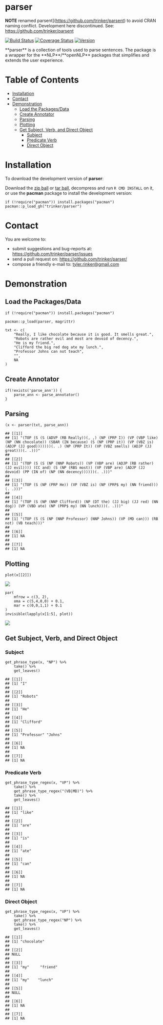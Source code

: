 parser
============

**NOTE** renamed parsent](https://github.com/trinker/parsent) to avoid CRAN naming conflict.  Development here discontinued.  See: https://github.com/trinker/parsent


[![Build
Status](https://travis-ci.org/trinker/parser.svg?branch=master)](https://travis-ci.org/trinker/parser)
[![Coverage
Status](https://coveralls.io/repos/trinker/parser/badge.svg?branch=master)](https://coveralls.io/r/trinker/parser?branch=master)
<a href="https://img.shields.io/badge/Version-0.0.1-orange.svg"><img src="https://img.shields.io/badge/Version-0.0.1-orange.svg" alt="Version"/></a>
</p>
**parser** is a collection of tools used to parse sentences. The package
is a wrapper for the **NLP**/**openNLP** packages that simplifies and
extends the user experience.


Table of Contents
============

-   [Installation](#installation)
-   [Contact](#contact)
-   [Demonstration](#demonstration)
    -   [Load the Packages/Data](#load-the-packagesdata)
    -   [Create Annotator](#create-annotator)
    -   [Parsing](#parsing)
    -   [Plotting](#plotting)
    -   [Get Subject, Verb, and Direct Object](#get-subject-verb-and-direct-object)
        -   [Subject](#subject)
        -   [Predicate Verb](#predicate-verb)
        -   [Direct Object](#direct-object)

Installation
============


To download the development version of **parser**:

Download the [zip
ball](https://github.com/trinker/parser/zipball/master) or [tar
ball](https://github.com/trinker/parser/tarball/master), decompress and
run `R CMD INSTALL` on it, or use the **pacman** package to install the
development version:

    if (!require("pacman")) install.packages("pacman")
    pacman::p_load_gh("trinker/parser")

Contact
=======

You are welcome to: 
* submit suggestions and bug-reports at: <https://github.com/trinker/parser/issues> 
* send a pull request on: <https://github.com/trinker/parser/> 
* compose a friendly e-mail to: <tyler.rinker@gmail.com>


Demonstration
=============

Load the Packages/Data
----------------------

    if (!require("pacman")) install.packages("pacman")

    pacman::p_load(parser, magrittr)

    txt <- c(
        "Really, I like chocolate because it is good. It smells great.",
        "Robots are rather evil and most are devoid of decency.",
        "He is my friend.",
        "Clifford the big red dog ate my lunch.",
        "Professor Johns can not teach",
        "",
        NA
    )

Create Annotator
----------------

    if(!exists('parse_ann')) {
        parse_ann <- parse_annotator()
    }

Parsing
-------

    (x <- parser(txt, parse_ann))

    ## [[1]]
    ## [1] "(TOP (S (S (ADVP (RB Really))(, ,) (NP (PRP I)) (VP (VBP like) (NP (NN chocolate)) (SBAR (IN because) (S (NP (PRP it)) (VP (VBZ is) (ADJP (JJ good)))))))(. .) (NP (PRP It)) (VP (VBZ smells) (ADJP (JJ great)))(. .)))"
    ## 
    ## [[2]]
    ## [1] "(TOP (S (S (NP (NNP Robots)) (VP (VBP are) (ADJP (RB rather) (JJ evil)))) (CC and) (S (NP (RBS most)) (VP (VBP are) (ADJP (JJ devoid) (PP (IN of) (NP (NN decency))))))(. .)))"
    ## 
    ## [[3]]
    ## [1] "(TOP (S (NP (PRP He)) (VP (VBZ is) (NP (PRP$ my) (NN friend)))(. .)))"
    ## 
    ## [[4]]
    ## [1] "(TOP (S (NP (NNP Clifford)) (NP (DT the) (JJ big) (JJ red) (NN dog)) (VP (VBD ate) (NP (PRP$ my) (NN lunch)))(. .)))"
    ## 
    ## [[5]]
    ## [1] "(TOP (S (S (NP (NNP Professor) (NNP Johns)) (VP (MD can))) (RB not) (VB teach)))"
    ## 
    ## [[6]]
    ## [1] NA
    ## 
    ## [[7]]
    ## [1] NA

Plotting
--------

    plot(x[[2]])

![](inst/figure/unnamed-chunk-6-1.png)

    par(
        mfrow = c(3, 2),
        oma = c(5,4,0,0) + 0.1,
        mar = c(0,0,1,1) + 0.1
    )
    invisible(lapply(x[1:5], plot))

![](inst/figure/unnamed-chunk-7-1.png)

Get Subject, Verb, and Direct Object
------------------------------------

### Subject

    get_phrase_type(x, "NP") %>%
        take() %>%
        get_leaves()

    ## [[1]]
    ## [1] "I"
    ## 
    ## [[2]]
    ## [1] "Robots"
    ## 
    ## [[3]]
    ## [1] "He"
    ## 
    ## [[4]]
    ## [1] "Clifford"
    ## 
    ## [[5]]
    ## [1] "Professor" "Johns"    
    ## 
    ## [[6]]
    ## [1] NA
    ## 
    ## [[7]]
    ## [1] NA

### Predicate Verb

    get_phrase_type_regex(x, "VP") %>%
        take() %>%
        get_phrase_type_regex("(VB|MD)") %>%
        take() %>%
        get_leaves()

    ## [[1]]
    ## [1] "like"
    ## 
    ## [[2]]
    ## [1] "are"
    ## 
    ## [[3]]
    ## [1] "is"
    ## 
    ## [[4]]
    ## [1] "ate"
    ## 
    ## [[5]]
    ## [1] "can"
    ## 
    ## [[6]]
    ## [1] NA
    ## 
    ## [[7]]
    ## [1] NA

### Direct Object

    get_phrase_type_regex(x, "VP") %>%
        take() %>%
        get_phrase_type_regex("NP") %>%
        take() %>%
        get_leaves()

    ## [[1]]
    ## [1] "chocolate"
    ## 
    ## [[2]]
    ## NULL
    ## 
    ## [[3]]
    ## [1] "my"     "friend"
    ## 
    ## [[4]]
    ## [1] "my"    "lunch"
    ## 
    ## [[5]]
    ## NULL
    ## 
    ## [[6]]
    ## [1] NA
    ## 
    ## [[7]]
    ## [1] NA
